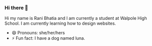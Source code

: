 ### Hi there 👋
Hi my name is Rani Bhatia and I am currently a student at Walpole High School. 
I am currently learning how to design websites. 
- 😄 Pronouns: she/her/hers
- ⚡ Fun fact: I have a dog named luna.
